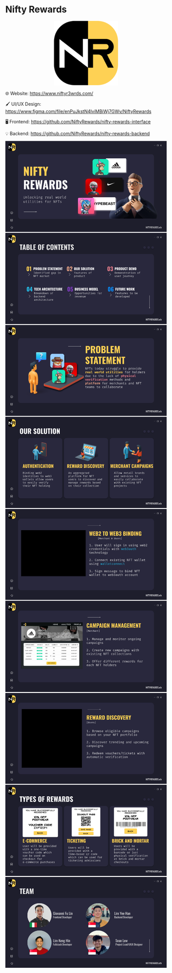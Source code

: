 # Nifty Rewards

<p align="center">
<a href="https://www.niftyr3wrds.com/">
<img src="https://github.com/NiftyRewards/.github/blob/main/profile/logo.png" width=200/>
</a>

🌐 Website: <https://www.niftyr3wrds.com/>

🖌️ UI/UX Design: <https://www.figma.com/file/enPuJkstN4IviMBiWj7GWv/NiftyRewards>

🖥️ Frontend: <https://github.com/NiftyRewards/nifty-rewards-interface>

💡 Backend: <https://github.com/NiftyRewards/nifty-rewards-backend>

![1.png](<https://github.com/NiftyRewards/.github/blob/main/profile/NiftyRewards%20Pitch%20Deck.png>)
![2.png](<NiftyRewards%20Pitch%20Deck%20(1).png>)
![3.png](<NiftyRewards%20Pitch%20Deck%20(2).png>)
![4.png](<NiftyRewards%20Pitch%20Deck%20(3).png>)
![5.png](<NiftyRewards%20Pitch%20Deck%20(4).png>)
![6.png](<NiftyRewards%20Pitch%20Deck%20(5).png>)
![7.png](<NiftyRewards%20Pitch%20Deck%20(6).png>)
![8.png](<NiftyRewards%20Pitch%20Deck%20(7).png>)
![9.png](<NiftyRewards%20Pitch%20Deck%20(8).png>)
